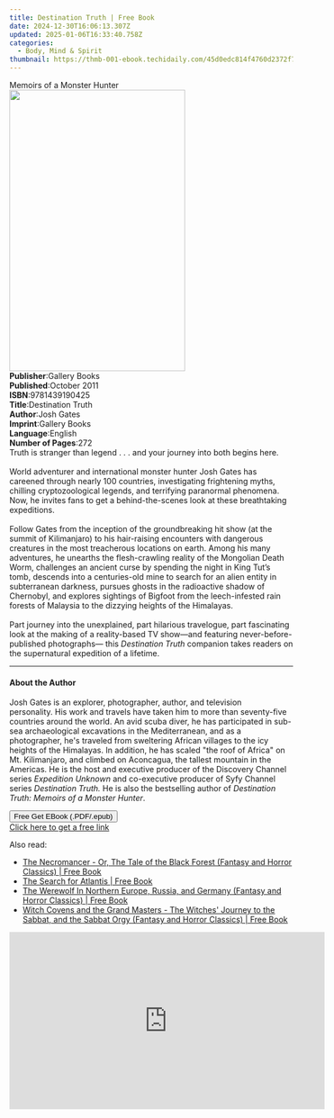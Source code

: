 ```yaml
---
title: Destination Truth | Free Book
date: 2024-12-30T16:06:13.307Z
updated: 2025-01-06T16:33:40.758Z
categories:
  - Body, Mind & Spirit
thumbnail: https://thmb-001-ebook.techidaily.com/45d0edc814f4760d2372f7502f320e0eaee68be79bb9bcab727a9219310e0974.jpg
---
```

<main id="book-container">
  <div class="flex flex-col">
    <div class="book-brief flex-1 py-6 px-4 sm:p-6 md:py-10 md:px-8">
      <!-- brief-->
      <div class="book-brief-main">Memoirs of a Monster Hunter</div>
    </div>
    <div
      class="book-meta-info flex-1 grid gap-4 col-start-1 col-end-3 row-start-1 sm:mb-6 sm:grid-cols-4 lg:gap-6 lg:col-start-2 lg:row-end-6 lg:row-span-6 lg:mb-0"
    >
      <div
        class="book-meta-info-left place-content-center mt-4 p-4 text-sm leading-6 col-start-2 col-span-2 dark:text-slate-400"
      >
        <img
          class="w-full h-500 object-cover rounded-lg sm:h-255 sm:col-span-2 lg:col-span-full"
          src="https://img-001-ebook.techidaily.com/e6dd375a475457f3da5355281993cb5b61f50aca210eab405e0255fed922d28d.jpg"
          alt=""
          width="312"
          height="500"
        />
      </div>
      <div
        class="book-meta-info-right mt-2 col-start-1 row-start-2 col-span-3 self-center"
      >
        <!-- meta data  -->
        <div class="flex flex-col px-4 md:px-8">
          <div class="flex-1">
            <strong>Publisher</strong>:<span class="px-2">Gallery Books</span>
          </div>
          <div class="flex-1">
            <strong>Published</strong>:<span class="px-2">October 2011</span>
          </div>
          <div class="flex-1">
            <strong>ISBN</strong>:<span class="px-2">9781439190425</span>
          </div>
          <div class="flex-1">
            <strong>Title</strong>:<span class="px-2">Destination Truth</span>
          </div>
          <div class="flex-1">
            <strong>Author</strong>:<span class="px-2">Josh Gates</span>
          </div>
          <div class="flex-1">
            <strong>Imprint</strong>:<span class="px-2">Gallery Books</span>
          </div>
          <div class="flex-1">
            <strong>Language</strong>:<span class="px-2">English</span>
          </div>
          <div class="flex-1">
            <strong>Number of Pages</strong>:<span class="px-2">272</span>
          </div>
        </div>
      </div>
    </div>
    <div class="book-description flex-1 py-6 px-4 sm:p-6 md:py-10 md:px-8">
      <div class="book-description-main">
        <div accordion-content="" id="description">
          Truth is stranger than legend . . . and your journey into both begins
          here. <br /><br />World adventurer and international monster hunter
          Josh Gates has careened through nearly 100 countries, investigating
          frightening myths, chilling cryptozoological legends, and terrifying
          paranormal phenomena. Now, he invites fans to get a behind-the-scenes
          look at these breathtaking expeditions. <br /><br />Follow Gates from
          the inception of the groundbreaking hit show (at the summit of
          Kilimanjaro) to his hair-raising encounters with dangerous creatures
          in the most treacherous locations on earth. Among his many adventures,
          he unearths the flesh-crawling reality of the Mongolian Death Worm,
          challenges an ancient curse by spending the night in King Tut’s tomb,
          descends into a centuries-old mine to search for an alien entity in
          subterranean darkness, pursues ghosts in the radioactive shadow of
          Chernobyl, and explores sightings of Bigfoot from the leech-infested
          rain forests of Malaysia to the dizzying heights of the Himalayas.
          <br /><br />Part journey into the unexplained, part hilarious
          travelogue, part fascinating look at the making of a reality-based TV
          show—and featuring never-before-published photographs— this
          <i>Destination Truth </i>companion takes readers on the supernatural
          expedition of a lifetime.
        </div>
        <div class="accordion-fader"></div>
      </div>
    </div>
    <div class="book-excerpts flex-1 py-6 px-4 sm:p-6 md:py-10 md:px-8">
      <!-- excerpts-->
      <div class="book-excerpts-main">
        <hr />
        <h4 class="placeholder placeholder-heading">
          <span>About the Author</span>
        </h4>
        <p>
          Josh Gates is an explorer, photographer, author, and television
          personality.&nbsp;His work and travels have taken him to more than
          seventy-five countries around the world. An avid scuba diver, he has
          participated in sub-sea archaeological excavations in the
          Mediterranean, and as a photographer, he's traveled from sweltering
          African villages to the icy heights of the Himalayas. In addition, he
          has scaled "the roof of Africa" on Mt. Kilimanjaro, and climbed on
          Aconcagua, the tallest mountain in the Americas. He is the host and
          executive producer of the Discovery Channel series&nbsp;<i
            >Expedition Unknown&nbsp;</i
          >and&nbsp;co-executive producer of&nbsp;Syfy Channel series&nbsp;<i
            >Destination Truth.&nbsp;</i
          >He is also the bestselling author of&nbsp;<i
            >Destination Truth: Memoirs of a Monster Hunter</i
          >.
        </p>
      </div>
    </div>
    <div
      class="book-about-author flex-1 py-6 px-4 sm:p-6 md:py-10 md:px-8"
    ></div>
    <div class="book-free-get flex-1 py-6 px-4 sm:p-6 md:py-10 md:px-8">
      <button
        id="btn-free-get"
        class="bg-blue-500 hover:bg-blue-700 text-white font-bold py-2 px-4 rounded"
      >
        Free Get EBook (.PDF/.epub)
      </button>
      <div id="countdown-display" class="px-2 text-lg mt-2"></div>
      <a
        id="free-link"
        class="hidden bg-blue-500 hover:bg-blue-700 text-white font-bold py-2 px-4 rounded"
        href="https://www.ebooks.com/en-us/book/538514/destination-truth/josh-gates/"
        target="_blank"
        >Click here to get a free link</a
      >
    </div>
    <script>
      let countdownTime = 0;
      let countdownInterval = null;
      document
        .getElementById('btn-free-get')
        .addEventListener('click', startCountdown);
      function startCountdown() {
        countdownTime = new Date().getTime() + 60000 * 3;
        countdownInterval = setInterval(updateCountdown, 1000);
        document.getElementById('btn-free-get').disabled = true;
        document
          .getElementById('btn-free-get')
          .classList.add('bg-gray-500', 'cursor-not-allowed');
      }
      function updateCountdown() {
        let currentTime = new Date().getTime();
        let timeLeft = countdownTime - currentTime;
        let secondsLeft = Math.floor(timeLeft / 1000);
        document.getElementById('countdown-display').innerHTML =
          `Remaining time: ${secondsLeft} seconds.`;
        if (secondsLeft <= 0) {
          clearInterval(countdownInterval);
          document.getElementById('btn-free-get').classList.add('hidden');
          document.getElementById('free-link').classList.remove('hidden');
          document.getElementById('countdown-display').innerHTML = '';
        }
      }
    </script>
  </div>
</main>

<ins class="adsbygoogle"
      style="display:block"
      data-ad-client="ca-pub-7571918770474297"
      data-ad-slot="8358498916"
      data-ad-format="auto"
      data-full-width-responsive="true"></ins>
    

<span class="atpl-alsoreadstyle">Also read:</span>
<div><ul>
<li><a href="https://novels-ebooks.techidaily.com/209968908-9781473355538-the-necromancer-or-the-tale-of-the-black-forest-fantasy-and-horror-classics/"><u>The Necromancer - Or, The Tale of the Black Forest (Fantasy and Horror Classics) | Free Book</u></a></li>
<li><a href="https://novels-ebooks.techidaily.com/209967524-9781681779249-the-search-for-atlantis/"><u>The Search for Atlantis | Free Book</u></a></li>
<li><a href="https://novels-ebooks.techidaily.com/209968914-9781473355545-the-werewolf-in-northern-europe-russia-and-germany-fantasy-and-horror-classics/"><u>The Werewolf In Northern Europe, Russia, and Germany (Fantasy and Horror Classics) | Free Book</u></a></li>
<li><a href="https://novels-ebooks.techidaily.com/209968919-9781447480365-witch-covens-and-the-grand-masters-the-witches-journey-to-the-sabbat-and-the-sabbat-orgy-fantasy-and-horror-classics/"><u>Witch Covens and the Grand Masters - The Witches' Journey to the Sabbat, and the Sabbat Orgy (Fantasy and Horror Classics) | Free Book</u></a></li>
</ul></div>

<!-- affiliate ads begin -->
<iframe width="560" height="315" src="https://www.youtube.com/embed/uV3vm805eX0?si=YSPcsFxBcJmoxLsU" title="YouTube video player" frameborder="0" allow="accelerometer; autoplay; clipboard-write; encrypted-media; gyroscope; picture-in-picture; web-share" referrerpolicy="strict-origin-when-cross-origin" allowfullscreen></iframe>
<!-- affiliate ads end -->

